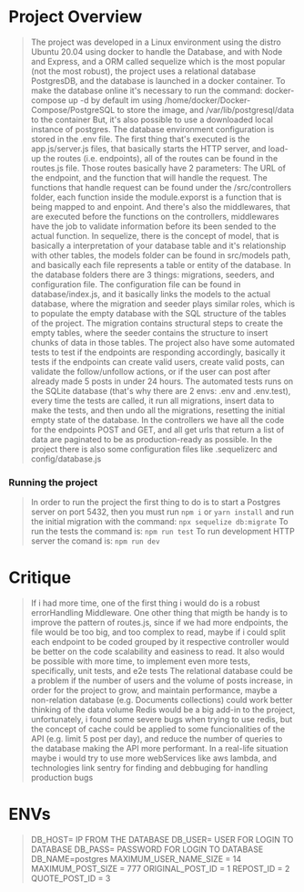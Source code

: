 # Project Overview

> The project was developed in a Linux environment using the distro Ubuntu 20.04 using docker to handle the Database, and with Node and Express, and a ORM called sequelize which is the most popular (not the most robust), the project uses a relational database PostgresDB, and the database is launched in a docker container.
To make the database online it's necessary to run the command: 
docker-compose up -d
by default im using /home/docker/Docker-Compose/PostgreSQL to store the image, and /var/lib/postgresql/data to the container
But, it's also possible to use a downloaded local instance of postgres. The database environment configuration is stored in the .env file.
The first thing that's executed is the app.js/server.js files, that basically starts the HTTP server, and load-up the routes (i.e. endpoints), all of the routes can be found in the routes.js file. Those routes basically have 2 parameters: The URL of the endpoint, and the function that will handle the request.
The functions that handle request can be found under the /src/controllers folder, each function inside the module.exporst is a function that is being mapped to and enpoint. And there's also the middlewares, that are executed before the functions on the controllers, middlewares have the job to validate information before its been sended to the actual function.
In sequelize, there is the concept of model, that is basically a interpretation of your database table and it's relationship with other tables, the models folder can be found in src/models path, and basically each file represents a table or entity of the database.
In the database folders there are 3 things: migrations, seeders, and configuration file. The configuration file can be found in database/index.js, and it basically links the models to the actual database, where the migration and seeder plays similar roles, which is to populate the empty database with the SQL structure of the tables of the project. The migration contains structural steps to create the empty tables, where the seeder contains the structure to insert chunks of data in those tables.
The project also have some automated tests to test if the endpoints are responding accordingly, basically it tests if the endpoints can create valid users, create valid posts, can validate the follow/unfollow actions, or if the user can post after already made 5 posts in under 24 hours. The automated tests runs on the SQLite database (that's why there are 2 envs: .env and .env.test), every time the tests are called, it run all migrations, insert data to make the tests, and then undo all the migrations, resetting the initial empty state of the database.
In the controllers we have all the code for the endpoints POST and GET, and all get urls that return a list of data are paginated to be as production-ready as possible.
In the project there is also some configuration files like .sequelizerc and config/database.js
### Running the project
> In order to run the project the first thing to do is to start a Postgres server on port 5432, then you must run 
```npm i``` or ```yarn install```
and run the initial migration with the command:
```npx sequelize db:migrate```
To run the tests the command is:
```npm run test```
To run development HTTP server the comand is:
```npm run dev```

# Critique

> If i had more time, one of the first thing i would do is a robust errorHandling Middleware.
One other thing that migth be handy is to improve the pattern of routes.js, since if we had more endpoints, the file would be too big, and too complex to read, maybe if i could split each endpoint to be coded grouped by it respective controller would be better on the code scalability and easiness to read.
It also would be possible with more time, to implement even more tests, specifically, unit tests, and e2e tests
The relational database could be a problem if the number of users and the volume of posts increase, in order for the project to grow, and maintain performance, maybe a non-relation database (e.g. Documents collections) could work better thinking of the data volume
Redis would be a big add-in to the project, unfortunately, i found some severe bugs when trying to use redis, but the concept of cache could be applied to some funcionalities of the API (e.g. limit 5 post per day), and reduce the number of queries to the database making the API more performant.
In a real-life situation maybe i would try to use more webServices like aws lambda, and technologies link sentry for finding and debbuging for handling production bugs

# ENVs

> DB_HOST= IP FROM THE DATABASE
DB_USER= USER FOR LOGIN TO DATABASE
DB_PASS= PASSWORD FOR LOGIN TO DATABASE
DB_NAME=postgres
MAXIMUM_USER_NAME_SIZE = 14
MAXIMUM_POST_SIZE = 777
ORIGINAL_POST_ID = 1
REPOST_ID = 2
QUOTE_POST_ID = 3
